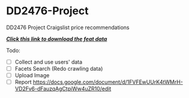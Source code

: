 # DD2476-Project
DD2476 Project Craigslist price recommendations

***[Click this link to download the feat data](https://drive.google.com/file/d/1KvG-e9fN5yH9f0Nbv3CZSvLgT0RUs45e/view?usp=sharing)***

Todo:
- [ ] Collect and use users' data
- [ ] Facets Search (Redo crawling data)
- [ ] Upload Image
- [ ] Report https://docs.google.com/document/d/1FVFEwUUrK4tWMrH-VD2Fv6-dFauzqAgCtpiWw4uZR10/edit
